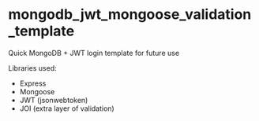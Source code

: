# mongodb_jwt_mongoose_validation_template

Quick MongoDB + JWT login template for future use

Libraries used:
- Express
- Mongoose
- JWT (jsonwebtoken)
- JOI (extra layer of validation)